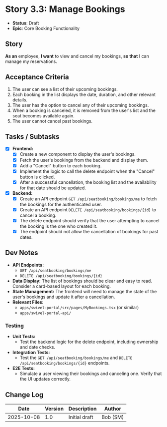 # Story 3.3: Manage Bookings

- **Status**: Draft
- **Epic**: Core Booking Functionality

## Story

**As an** employee,
**I want** to view and cancel my bookings,
**so that** I can manage my reservations.

## Acceptance Criteria

1. The user can see a list of their upcoming bookings.
2. Each booking in the list displays the date, duration, and other relevant details.
3. The user has the option to cancel any of their upcoming bookings.
4. When a booking is canceled, it is removed from the user's list and the seat becomes available again.
5. The user cannot cancel past bookings.

## Tasks / Subtasks

- [x] **Frontend:**
  - [x] Create a new component to display the user's bookings.
  - [x] Fetch the user's bookings from the backend and display them.
  - [x] Add a "Cancel" button to each booking.
  - [x] Implement the logic to call the delete endpoint when the "Cancel" button is clicked.
  - [x] After a successful cancellation, the booking list and the availability for that date should be updated.
- [x] **Backend:**
  - [x] Create an API endpoint `GET /api/seatbooking/bookings/me` to fetch the bookings for the authenticated user.
  - [x] Create an API endpoint `DELETE /api/seatbooking/bookings/{id}` to cancel a booking.
  - [x] The delete endpoint should verify that the user attempting to cancel the booking is the one who created it.
  - [x] The endpoint should not allow the cancellation of bookings for past dates.

## Dev Notes

- **API Endpoints:**
  - `GET /api/seatbooking/bookings/me`
  - `DELETE /api/seatbooking/bookings/{id}`
- **Data Display:** The list of bookings should be clear and easy to read. Consider a card-based layout for each booking.
- **State Management:** The frontend will need to manage the state of the user's bookings and update it after a cancellation.
- **Relevant Files:**
  - `apps/swivel-portal/src/pages/MyBookings.tsx` (or similar)
  - `apps/swivel-portal-api/`

### Testing

- **Unit Tests:**
  - Test the backend logic for the delete endpoint, including ownership and date checks.
- **Integration Tests:**
  - Test the `GET /api/seatbooking/bookings/me` and `DELETE /api/seatbooking/bookings/{id}` endpoints.
- **E2E Tests:**
  - Simulate a user viewing their bookings and canceling one. Verify that the UI updates correctly.

## Change Log

| Date       | Version | Description   | Author   |
| ---------- | ------- | ------------- | -------- |
| 2025-10-08 | 1.0     | Initial draft | Bob (SM) |

